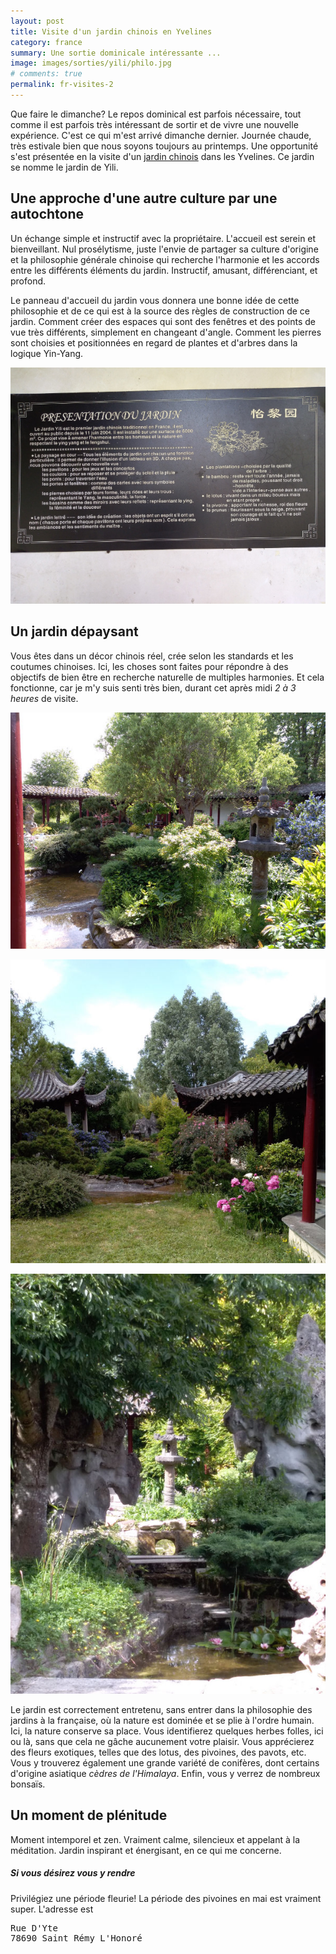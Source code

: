 ```yaml
---
layout: post
title: Visite d'un jardin chinois en Yvelines
category: france
summary: Une sortie dominicale intéressante ... 
image: images/sorties/yili/philo.jpg
# comments: true
permalink: fr-visites-2
---
```



Que faire le dimanche? Le repos dominical est parfois nécessaire, tout comme il est parfois très intéressant de sortir et de vivre une nouvelle expérience. C'est ce qui m'est arrivé dimanche dernier.
Journée chaude, très estivale bien que nous soyons toujours au printemps. Une opportunité s'est présentée en la visite d'un [jardin chinois](http://www.jardinyili.com/) dans les Yvelines. Ce jardin se nomme le jardin de Yili.

## Une approche d'une autre culture par une autochtone

Un échange simple et instructif avec la propriétaire. L'accueil est serein et bienveillant. Nul prosélytisme, juste l'envie de partager sa culture d'origine et la philosophie générale chinoise qui recherche l'harmonie et les accords entre les différents éléments du jardin. Instructif, amusant, différenciant, et profond.  

Le panneau d'accueil du jardin vous donnera une bonne idée de cette philosophie et de ce qui est à la source des règles de construction de ce jardin. Comment créer des espaces qui sont des fenêtres et des points de vue très différents, simplement en changeant d'angle. Comment les pierres sont choisies et positionnées en regard de plantes et d'arbres dans la logique Yin-Yang.  

![panneau d'accueil](images/sorties/yili/philo.jpg)

## Un jardin dépaysant

Vous êtes dans un décor chinois réel, crée selon les standards et les coutumes chinoises. Ici, les choses sont faites pour répondre à des objectifs de bien être en recherche naturelle de multiples harmonies. Et cela fonctionne, car je m'y suis senti très bien, durant cet après midi <cite class='comment'>2 à 3 heures</cite> de visite.   

![vue 1](images/sorties/yili/b.jpg)

![vue 2](images/sorties/yili/e.jpg)

![vue 3](images/sorties/yili/g.jpg)

Le jardin est correctement entretenu, sans entrer dans la philosophie des jardins à la française, où la nature est dominée et se plie à l'ordre humain. Ici, la nature conserve sa place. Vous identifierez quelques herbes folles, ici ou là, sans que cela ne gâche aucunement votre plaisir. Vous apprécierez des fleurs exotiques, telles que des lotus, des pivoines, des pavots, etc. Vous y trouverez également une grande variété de conifères, dont certains d'origine asiatique <cite class='comment'>cèdres de l'Himalaya</cite>. Enfin, vous y verrez de nombreux bonsaïs.   

## Un moment de plénitude

Moment intemporel et zen. Vraiment calme, silencieux et appelant à la méditation. Jardin inspirant et énergisant, en ce qui me concerne.


##### Si vous désirez vous y rendre

Privilégiez une période fleurie! La période des pivoines en mai est vraiment super. L'adresse est 
<pre>
Rue D'Yte
78690 Saint Rémy L'Honoré
</pre>


